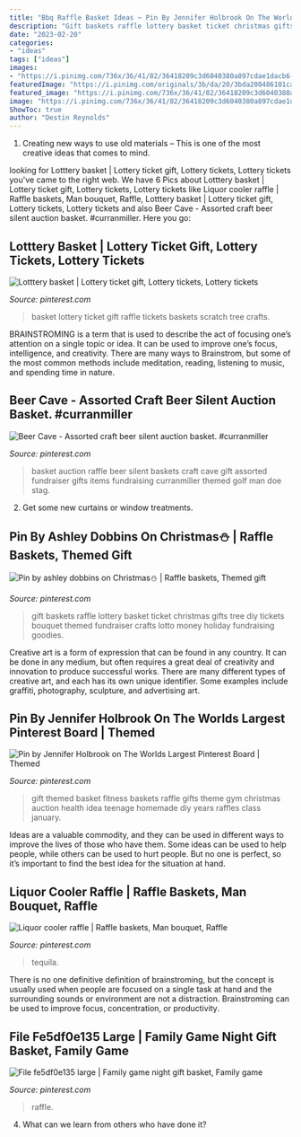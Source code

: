 ```yaml
---
title: "Bbq Raffle Basket Ideas ~ Pin By Jennifer Holbrook On The Worlds Largest Pinterest Board"
description: "Gift baskets raffle lottery basket ticket christmas gifts tree diy tickets bouquet themed fundraiser crafts lotto money holiday fundraising goodies"
date: "2023-02-20"
categories:
- "ideas"
tags: ["ideas"]
images:
- "https://i.pinimg.com/736x/36/41/82/36418209c3d6040380a897cdae1dacb6--basket-crafts-basket-ideas.jpg"
featuredImage: "https://i.pinimg.com/originals/3b/da/20/3bda200486101ca0df2ad1b863cc9438.jpg"
featured_image: "https://i.pinimg.com/736x/36/41/82/36418209c3d6040380a897cdae1dacb6--basket-crafts-basket-ideas.jpg"
image: "https://i.pinimg.com/736x/36/41/82/36418209c3d6040380a897cdae1dacb6--basket-crafts-basket-ideas.jpg"
ShowToc: true
author: "Destin Reynolds"
---
```



1. Creating new ways to use old materials – This is one of the most creative ideas that comes to mind.

	

		
looking for Lotttery basket | Lottery ticket gift, Lottery tickets, Lottery tickets you've came to the right web. We have 6 Pics about Lotttery basket | Lottery ticket gift, Lottery tickets, Lottery tickets like Liquor cooler raffle | Raffle baskets, Man bouquet, Raffle, Lotttery basket | Lottery ticket gift, Lottery tickets, Lottery tickets and also Beer Cave - Assorted craft beer silent auction basket. #curranmiller. Here you go:
		
    
## Lotttery Basket | Lottery Ticket Gift, Lottery Tickets, Lottery Tickets

<img loading=lazy src="https://i.pinimg.com/736x/36/41/82/36418209c3d6040380a897cdae1dacb6--basket-crafts-basket-ideas.jpg" onerror="this.onerror=null;this.src='https://tse3.mm.bing.net/th?id=OIP.s2tYuBbJ5juXKPhqq54ClQHaJ3&amp;pid=15.1';" alt="Lotttery basket | Lottery ticket gift, Lottery tickets, Lottery tickets">

_Source: pinterest.com_

>basket lottery ticket gift raffle tickets baskets scratch tree crafts. 

	

BRAINSTROMING is a term that is used to describe the act of focusing one’s attention on a single topic or idea. It can be used to improve one’s focus, intelligence, and creativity. There are many ways to Brainstrom, but some of the most common methods include meditation, reading, listening to music, and spending time in nature.

    
## Beer Cave - Assorted Craft Beer Silent Auction Basket. #curranmiller

<img loading=lazy src="https://i.pinimg.com/736x/c4/aa/a3/c4aaa3d5011809d2459741e4ebc893fb.jpg" onerror="this.onerror=null;this.src='https://tse1.mm.bing.net/th?id=OIP.6ceVJRK1mvbqURbKnrTKSwHaJ3&amp;pid=15.1';" alt="Beer Cave - Assorted craft beer silent auction basket. #curranmiller">

_Source: pinterest.com_

>basket auction raffle beer silent baskets craft cave gift assorted fundraiser gifts items fundraising curranmiller themed golf man doe stag. 

	

2. Get some new curtains or window treatments.

    
## Pin By Ashley Dobbins On Christmas⛄️ | Raffle Baskets, Themed Gift

<img loading=lazy src="https://i.pinimg.com/originals/3b/da/20/3bda200486101ca0df2ad1b863cc9438.jpg" onerror="this.onerror=null;this.src='https://tse4.mm.bing.net/th?id=OIP.OO9A7YD8X0xtiztuL8xD3QHaJ4&amp;pid=15.1';" alt="Pin by ashley dobbins on Christmas⛄️ | Raffle baskets, Themed gift">

_Source: pinterest.com_

>gift baskets raffle lottery basket ticket christmas gifts tree diy tickets bouquet themed fundraiser crafts lotto money holiday fundraising goodies. 

	

Creative art is a form of expression that can be found in any country. It can be done in any medium, but often requires a great deal of creativity and innovation to produce successful works. There are many different types of creative art, and each has its own unique identifier. Some examples include graffiti, photography, sculpture, and advertising art.

    
## Pin By Jennifer Holbrook On The Worlds Largest Pinterest Board | Themed

<img loading=lazy src="https://i.pinimg.com/736x/bb/2c/20/bb2c2045f6d777c83aee7c7487981d18.jpg" onerror="this.onerror=null;this.src='https://tse1.mm.bing.net/th?id=OIP.OsRLJN4mRYN4Q8Y3swnGMAHaJ3&amp;pid=15.1';" alt="Pin by Jennifer Holbrook on The Worlds Largest Pinterest Board | Themed">

_Source: pinterest.com_

>gift themed basket fitness baskets raffle gifts theme gym christmas auction health idea teenage homemade diy years raffles class january. 

	

Ideas are a valuable commodity, and they can be used in different ways to improve the lives of those who have them. Some ideas can be used to help people, while others can be used to hurt people. But no one is perfect, so it’s important to find the best idea for the situation at hand.

    
## Liquor Cooler Raffle | Raffle Baskets, Man Bouquet, Raffle

<img loading=lazy src="https://i.pinimg.com/736x/e1/80/38/e180389ef9c8908c666f83aeb37df43d.jpg" onerror="this.onerror=null;this.src='https://tse2.mm.bing.net/th?id=OIP.Oi1fFWbKRkEI20eQ536jyQHaKn&amp;pid=15.1';" alt="Liquor cooler raffle | Raffle baskets, Man bouquet, Raffle">

_Source: pinterest.com_

>tequila. 

	

There is no one definitive definition of brainstroming, but the concept is usually used when people are focused on a single task at hand and the surrounding sounds or environment are not a distraction. Brainstroming can be used to improve focus, concentration, or productivity.

    
## File Fe5df0e135 Large | Family Game Night Gift Basket, Family Game

<img loading=lazy src="https://i.pinimg.com/736x/00/30/7c/00307cb3a6d475b8bfc8b54a70d29e50.jpg" onerror="this.onerror=null;this.src='https://tse1.mm.bing.net/th?id=OIP.evYBSHe705LD-HLC2vEjSAHaHa&amp;pid=15.1';" alt="File fe5df0e135 large | Family game night gift basket, Family game">

_Source: pinterest.com_

>raffle. 

	

4) What can we learn from others who have done it?

